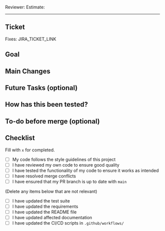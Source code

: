 Reviewer:
Estimate:

---

## Ticket

Fixes: JIRA_TICKET_LINK

## Goal

## Main Changes

## Future Tasks (optional)

## How has this been tested?

## To-do before merge (optional)

## Checklist

Fill with `x` for completed.

- [ ] My code follows the style guidelines of this project
- [ ] I have reviewed my own code to ensure good quality
- [ ] I have tested the functionality of my code to ensure it works as intended
- [ ] I have resolved merge conflicts
- [ ] I have ensured that my PR branch is up to date with `main`

(Delete any items below that are not relevant)

- [ ] I have updated the test suite
- [ ] I have updated the requirements
- [ ] I have updated the README file
- [ ] I have updated affected documentation
- [ ] I have updated the CI/CD scripts in `.github/workflows/`
